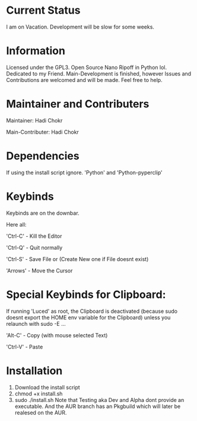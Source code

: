 # Current Status
I am on Vacation. Development will be slow for some weeks.
# Information
Licensed under the GPL3.
Open Source Nano Ripoff in Python lol.
Dedicated to my Friend.
Main-Development is finished, however Issues and Contributions are welcomed and will be made. Feel free to
help.

# Maintainer and Contributers

Maintainer: Hadi Chokr

Main-Contributer: Hadi Chokr

# Dependencies
If using the install script ignore.
'Python' and
'Python-pyperclip'

# Keybinds

Keybinds are on the downbar.

Here all:

'Ctrl-C' - Kill the Editor

'Ctrl-Q' - Quit normally

'Ctrl-S' - Save File or (Create New one if File doesnt exist)

'Arrows' - Move the Cursor

# Special Keybinds for Clipboard:

If running 'Luced' as root, the Clipboard is deactivated (because sudo doesnt export the HOME env variable for the Clipboard) unless you relaunch with sudo -E ... 

'Alt-C' - Copy (with mouse selected Text)

'Ctrl-V' - Paste 

# Installation
1. Download the install script
2. chmod +x install.sh
3. sudo ./install.sh
Note that Testing aka Dev and Alpha dont provide an executable. And the AUR branch has an Pkgbuild which will later be realesed on the AUR.
